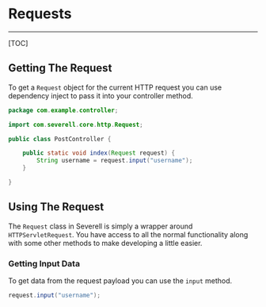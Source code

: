 # Requests 
---
[TOC]

## Getting The Request

To get a `Request` object for the current HTTP request you can use dependency inject to pass it into 
your controller method. 

```java
package com.example.controller;

import com.severell.core.http.Request;

public class PostController {

    public static void index(Request request) {
        String username = request.input("username");
    }

}
```

## Using The Request

The `Request` class in Severell is simply a wrapper around `HTTPServletRequest`. You have access to all the 
normal functionality along with some other methods to make developing a little easier.

### Getting Input Data

To get data from the request payload you can use the `input` method. 

```java
request.input("username");
```



